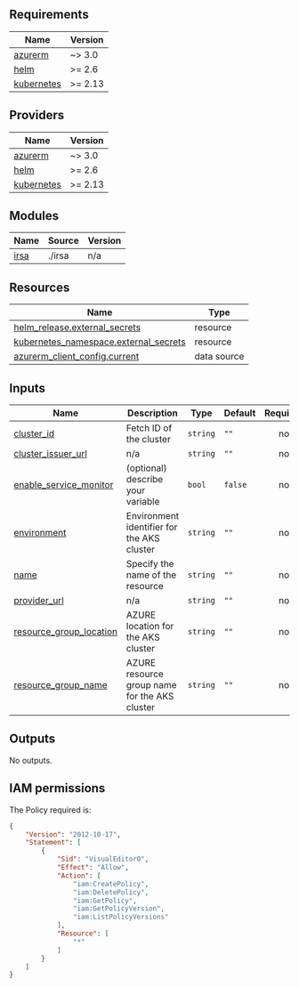 <!-- BEGINNING OF PRE-COMMIT-TERRAFORM DOCS HOOK -->
## Requirements

| Name | Version |
|------|---------|
| <a name="requirement_azurerm"></a> [azurerm](#requirement\_azurerm) | ~> 3.0 |
| <a name="requirement_helm"></a> [helm](#requirement\_helm) | >= 2.6 |
| <a name="requirement_kubernetes"></a> [kubernetes](#requirement\_kubernetes) | >= 2.13 |

## Providers

| Name | Version |
|------|---------|
| <a name="provider_azurerm"></a> [azurerm](#provider\_azurerm) | ~> 3.0 |
| <a name="provider_helm"></a> [helm](#provider\_helm) | >= 2.6 |
| <a name="provider_kubernetes"></a> [kubernetes](#provider\_kubernetes) | >= 2.13 |

## Modules

| Name | Source | Version |
|------|--------|---------|
| <a name="module_irsa"></a> [irsa](#module\_irsa) | ./irsa | n/a |

## Resources

| Name | Type |
|------|------|
| [helm_release.external_secrets](https://registry.terraform.io/providers/hashicorp/helm/latest/docs/resources/release) | resource |
| [kubernetes_namespace.external_secrets](https://registry.terraform.io/providers/hashicorp/kubernetes/latest/docs/resources/namespace) | resource |
| [azurerm_client_config.current](https://registry.terraform.io/providers/hashicorp/azurerm/latest/docs/data-sources/client_config) | data source |

## Inputs

| Name | Description | Type | Default | Required |
|------|-------------|------|---------|:--------:|
| <a name="input_cluster_id"></a> [cluster\_id](#input\_cluster\_id) | Fetch ID of the cluster | `string` | `""` | no |
| <a name="input_cluster_issuer_url"></a> [cluster\_issuer\_url](#input\_cluster\_issuer\_url) | n/a | `string` | `""` | no |
| <a name="input_enable_service_monitor"></a> [enable\_service\_monitor](#input\_enable\_service\_monitor) | (optional) describe your variable | `bool` | `false` | no |
| <a name="input_environment"></a> [environment](#input\_environment) | Environment identifier for the AKS cluster | `string` | `""` | no |
| <a name="input_name"></a> [name](#input\_name) | Specify the name of the resource | `string` | `""` | no |
| <a name="input_provider_url"></a> [provider\_url](#input\_provider\_url) | n/a | `string` | `""` | no |
| <a name="input_resource_group_location"></a> [resource\_group\_location](#input\_resource\_group\_location) | AZURE location for the AKS cluster | `string` | `""` | no |
| <a name="input_resource_group_name"></a> [resource\_group\_name](#input\_resource\_group\_name) | AZURE resource group name for the AKS cluster | `string` | `""` | no |

## Outputs

No outputs.
<!-- END OF PRE-COMMIT-TERRAFORM DOCS HOOK -->

## IAM permissions

<!-- BEGINNING OF PRE-COMMIT-PIKE DOCS HOOK -->
The Policy required is:

```json
{
    "Version": "2012-10-17",
    "Statement": [
        {
            "Sid": "VisualEditor0",
            "Effect": "Allow",
            "Action": [
                "iam:CreatePolicy",
                "iam:DeletePolicy",
                "iam:GetPolicy",
                "iam:GetPolicyVersion",
                "iam:ListPolicyVersions"
            ],
            "Resource": [
                "*"
            ]
        }
    ]
}


```
<!-- END OF PRE-COMMIT-PIKE DOCS HOOK -->

